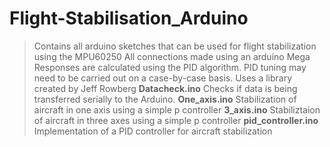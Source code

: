 # Flight-Stabilisation_Arduino
>Contains all arduino sketches that can be used for flight stabilization using the MPU60250
>All connections made using an arduino Mega
>Responses are calculated using the PID algorithm.
>PID tuning may need to be carried out on a case-by-case basis.
>Uses a library created by Jeff Rowberg
**Datacheck.ino**  Checks if data is being transferred serially to the Arduino.
**One_axis.ino** Stabilization of aircraft in one axis using a simple p controller
**3_axis.ino**  Stabiliztaion of aircraft in three axes using a simple p controller
**pid_controller.ino** Implementation of a PID controller for aircraft stabilization
